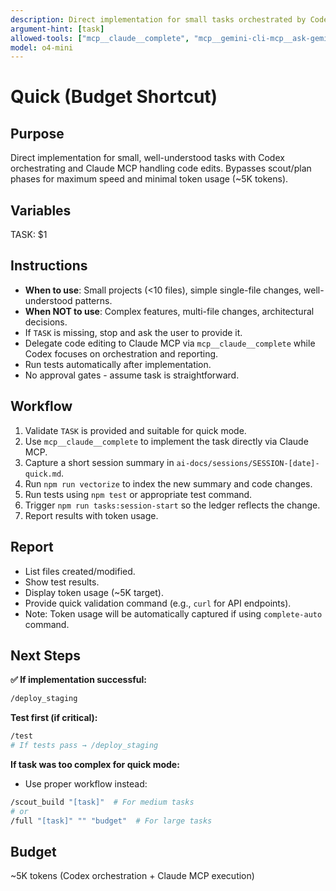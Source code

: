 ```yaml
---
description: Direct implementation for small tasks orchestrated by Codex
argument-hint: [task]
allowed-tools: ["mcp__claude__complete", "mcp__gemini-cli-mcp__ask-gemini", "Read", "Write", "Edit", "run_shell_command"]
model: o4-mini
---
```


# Quick (Budget Shortcut)

## Purpose
Direct implementation for small, well-understood tasks with Codex orchestrating and Claude MCP handling code edits. Bypasses scout/plan phases for maximum speed and minimal token usage (~5K tokens).

## Variables
TASK: $1

## Instructions
- **When to use**: Small projects (<10 files), simple single-file changes, well-understood patterns.
- **When NOT to use**: Complex features, multi-file changes, architectural decisions.
- If `TASK` is missing, stop and ask the user to provide it.
- Delegate code editing to Claude MCP via `mcp__claude__complete` while Codex focuses on orchestration and reporting.
- Run tests automatically after implementation.
- No approval gates - assume task is straightforward.

## Workflow
1. Validate `TASK` is provided and suitable for quick mode.
2. Use `mcp__claude__complete` to implement the task directly via Claude MCP.
3. Capture a short session summary in `ai-docs/sessions/SESSION-[date]-quick.md`.
4. Run `npm run vectorize` to index the new summary and code changes.
5. Run tests using `npm test` or appropriate test command.
6. Trigger `npm run tasks:session-start` so the ledger reflects the change.
7. Report results with token usage.

## Report
- List files created/modified.
- Show test results.
- Display token usage (~5K target).
- Provide quick validation command (e.g., `curl` for API endpoints).
- Note: Token usage will be automatically captured if using `complete-auto` command.

## Next Steps

**✅ If implementation successful:**
```bash
/deploy_staging
```

**Test first (if critical):**
```bash
/test
# If tests pass → /deploy_staging
```

**If task was too complex for quick mode:**
- Use proper workflow instead:
```bash
/scout_build "[task]"  # For medium tasks
# or
/full "[task]" "" "budget"  # For large tasks
```

## Budget
~5K tokens (Codex orchestration + Claude MCP execution)
